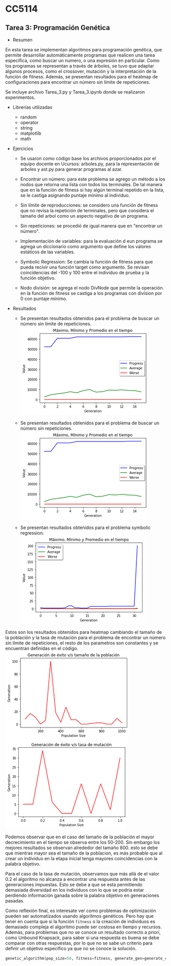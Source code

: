 # CC5114
## Tarea 3: Programación Genética

*  Resumen

En esta tarea se implementan algoritmos para programación genética, que permite desarrollar automáticamente programas que realicen una tarea específica, como buscar un numero, o una expresión en particular. Como los programas se representan a través de árboles, se tuvo que adaptar algunos procesos, como el crossover, mutación y la interpretación de la función de fitness.  Además, se presentan resultados para el heatmap de configuraciones para encontrar un número sin límite de repeticiones. 

Se incluye archivo Tarea_3.py y Tarea_3.ipynb donde se realizaron experimentos.

* Librerías utilizadas
    * random 
    * operator
    * string
    * matplotlib
    * math
    
* Ejercicios 
    * Se usaron como código base los archivos proporcionados por el equipo docente en Ucursos: arboles.py, para la representación de arboles y ast.py para generar programas al azar.

    * Encontrar un número: para este problema se agrego un método a los nodos que retorna una lista con todos los terminales. De tal manera que en la función de fitness si hay algún terminal repetido en la lista, se le castiga asignando puntaje mínimo al individuo. 

    * Sin límite de reproducciones: se considero una función de fitness que no revisa la repetición de terminales, pero que considera el tamaño del arbol como un aspecto negativo de un programa.

    * Sin repeticiones: se procedió de igual manera que en "encontrar un número".

    * Implementación de variables: para la evaluación d eun programa se agrega un diccionario como argumento que define los valores estáticos de las variables. 

    * Symbolic Regression: Se cambia la función de fitness para que pueda recivir una función target como argumento. Se revisan coincidencias del -100 y 100 entre el individuo de prueba y la función objetivo. 

    * Nodo división: se agrega el nodo DivNode que permite la operación. en la función de fitness se castiga a los programas con division por 0 con puntaje mínimo.



* Resultados

    * Se presentan resultados obtenidos para el problema de buscar un número sin límite de repeticiones.
    ![alt text](https://github.com/vicho08/CC5114/blob/master/tarea3/images/encontrar_numero.png "Resultados programa genético")

    * Se presentan resultados obtenidos para el problema de buscar un número sin repeticiones.
    ![alt text](https://github.com/vicho08/CC5114/blob/master/tarea3/images/sin_repeticiones.png "Resultados programa genético")

    * Se presentan resultados obtenidos para el problema symbolic regression.
    ![alt text](https://github.com/vicho08/CC5114/blob/master/tarea3/images/regression.png "Resultados programa genético")

Estos son los resultados obtenidos para heatmap cambiando el tamaño de la población y la tasa de mutación para el problema de encontrar un número sin límite de repeticiones, el resto de los parametros son constantes y se encuentran definidas en el código.
![alt text](https://github.com/vicho08/CC5114/blob/master/tarea3/images/pop_size.png "Heatmap: population size")
![alt text](https://github.com/vicho08/CC5114/blob/master/tarea3/images/mutation_rate.png "Heatmap: mutation rate")

Podemos observar que en el caso del tamaño de la población el mayor decrecimiento en el tiempo se observa entre los 50-200. Sin embargo los mejores resultados se observan alrededor del tamaño 800. esto se debe que mientras mayor sea el tamaño de la poblacion, es más probable que al crear un individuo en la etapa inicial tenga mayores coincidencias con la palabra objetivo.

Para el caso de la tasa de mutación, observamos que más allá de el valor 0.2 el algoritmo no alcanza a encontrar una respuesta antes de las generaciones impuestas. Esto se debe a que se esta permitiendo demasiada diversidad en los individuos con lo que se podría estar perdiendo información ganada sobre la palabra objetivo en generaciones pasadas.

Como reflexión final, es interesate ver como problemas de optimización pueden ser automatizados usando algoritmos genéticos. Pero hay que tener en cuenta que si la función `fitness` o la creación de individuos es demasiado compleja el algoritmo puede ser costosa en tiempo y recursos. Además, para problemas que no se conoce un resultado correcto a priori, como Unbound Knapsack,  para saber si una respuesta es buena se debe comparar con otras respuestas, por lo que no se sabe un criterio para definir un objetivo específico ya que no se conoce la solución. 
```python
genetic_algorithm(pop_size=50, fitness=fitness, generate_gen=generate_char, generate_ind=generate_word, elite=10, mutationRate=0.15, generations=200, goal= "helloworld")
```





